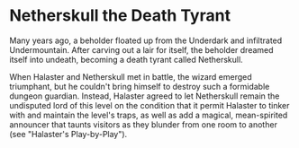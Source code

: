 # Netherskull the Death Tyrant

Many years ago, a beholder floated up from the Underdark and infiltrated Undermountain. After carving out a lair for itself, the beholder dreamed itself into undeath, becoming a death tyrant called Netherskull.

When Halaster and Netherskull met in battle, the wizard emerged triumphant, but he couldn't bring himself to destroy such a formidable dungeon guardian. Instead, Halaster agreed to let Netherskull remain the undisputed lord of this level on the condition that it permit Halaster to tinker with and maintain the level's traps, as well as add a magical, mean-spirited announcer that taunts visitors as they blunder from one room to another (see "Halaster's Play-by-Play").